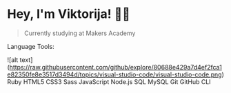 # Hey, I'm Viktorija! 👋🏼 #

> Currently studying at  Makers Academy

Language Tools:

![alt text] (https://raw.githubusercontent.com/github/explore/80688e429a7d4ef2fca1e82350fe8e3517d3494d/topics/visual-studio-code/visual-studio-code.png)
Ruby
HTML5
CSS3
Sass
JavaScript
Node.js
SQL
MySQL
Git
GitHub
CLI
